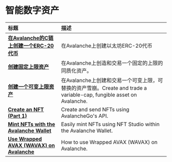 # 智能数字资产

| 标题 | 描述|
| :--- | :--- |
| [**在Avalanche的C链上创建一个ERC-20代币**](create-erc-20-token-on-avalanche-c-chain.md) | 在Avalanche上创建以太坊ERC-20代币 |
| [**创建固定上限资产**](create-a-fix-cap-asset.md) | 在Avalanche上创造和交易一个固定的上限的同质化资产。 |
| [**创建一个可变上限资产**](creating-a-variable-cap-asset.md) | 在Avalanche上创建和交易一个可变上限，可替换的资产雪崩。Create and trade a variable-cap, fungible asset on Avalanche. |
| [**Create an NFT \(Part 1\)**](creating-a-nft-part-1.md) | Create and send NFTs using AvalancheGo's API. |
| [**Mint NFTs with the Avalanche Wallet**](wallet-nft-studio.md) | Easily mint NFTs using NFT Studio within the Avalanche Wallet. |
| [**Use Wrapped AVAX \(WAVAX\) on Avalanche**](how-to-use-wavax-on-avalanche.md) | How to use Wrapped AVAX \(WAVAX\) on Avalanche. |

<!--stackedit_data:
eyJoaXN0b3J5IjpbMTkwMDYxMDc0MV19
-->
